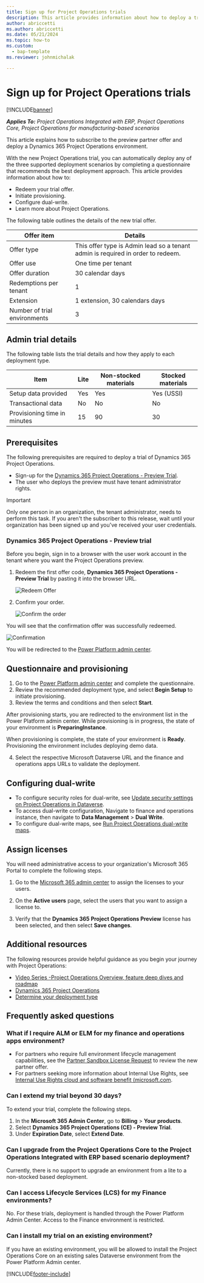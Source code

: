 ```yaml
---
title: Sign up for Project Operations trials
description: This article provides information about how to deploy a trial of Dynamics 365 Project Operations.
author: abriccetti
ms.author: abriccetti
ms.date: 05/21/2024
ms.topic: how-to
ms.custom: 
  - bap-template
ms.reviewer: johnmichalak

---
```


# Sign up for Project Operations trials 

[!INCLUDE[banner](../includes/banner.md)]

_**Applies To:** Project Operations Integrated with ERP, Project Operations Core, Project Operations for manufacturing-based scenarios_ 



This article explains how to subscribe to the preview partner offer and deploy a Dynamics 365 Project Operations environment.

With the new Project Operations trial, you can automatically deploy any of the three supported deployment scenarios by completing a questionnaire that recommends the best deployment approach. This article provides information about how to:

- Redeem your trial offer.
- Initiate provisioning.
- Configure dual-write.
- Learn more about Project Operations. 

The following table outlines the details of the new trial offer.

| **Offer item**               | **Details**                                  |
|------------------------------|----------------------------------------------|
| Offer type                   | This offer type is Admin lead so a tenant admin is required in order to redeem. |
| Offer use                    | One time per tenant                          |
| Offer duration               | 30 calendar days                             |
| Redemptions per tenant       | 1                                            |
| Extension                    | 1 extension, 30 calendars days               |
| Number of trial environments | 3                                            |


## Admin trial details
The following table lists the trial details and how they apply to each deployment type.

| **Item**                      | **Lite**                                     | **Non-stocked materials** | **Stocked materials** |
|-------------------------------|----------------------------------------------|---------------------------|-----------------------|
| Setup data provided           | Yes                                          | Yes                       | Yes (USSI)            |
| Transactional data            | No                                           | No                        | No                    |
| Provisioning time in minutes  | 15                                           | 90                        | 30                    |
 
## Prerequisites
The following prerequisites are required to deploy a trial of Dynamics 365 Project Operations.

- Sign-up for the [Dynamics 365 Project Operations - Preview Trial](https://www.aka.ms/try-po).
- The user who deploys the preview must have tenant administrator rights.

> [!IMPORTANT]
> Only one person in an organization, the tenant administrator, needs to perform this task. If you aren't the subscriber to this release, wait until your organization has been signed up and you've received your user credentials.

### Dynamics 365 Project Operations - Preview trial 

Before you begin, sign in to a browser with the user work account in the tenant where you want the Project Operations preview.

1. Redeem the first offer code, **Dynamics 365 Project Operations - Preview Trial** by pasting it into the browser URL.

    ![Redeem Offer](./media/16RedeemFirstOfferNew.png)

2. Confirm your order.

    ![Confirm the order](./media/17ConfirmOrderNew.png)

  You will see that the confirmation offer was successfully redeemed.

   ![Confirmation](./media/18OrderConfirmationNew.png)

  You will be redirected to the [Power Platform admin center](https://admin.powerplatform.microsoft.com/projectoperationstrial).

## Questionnaire and provisioning

1.	Go to the [Power Platform admin center](https://admin.powerplatform.com/projectoperationstrial) and complete the questionnaire.  
2.	Review the recommended deployment type, and select **Begin Setup** to initiate provisioning.
3.	Review the terms and conditions and then select **Start**.

   After provisioning starts, you are redirected to the environment list in the Power Platform admin center. While provisioning is in progress, the state of your environment is **PreparingInstance**.
 
  When provisioning is complete, the state of your environment is **Ready**. Provisioning the environment includes deploying demo data.
 
4.	Select the respective Microsoft Dataverse URL and the finance and operations apps URLs to validate the deployment.

## Configuring dual-write
- To configure security roles for dual-write, see [Update security settings on Project Operations in Dataverse](resource-provision-new-environment.md#update-security-settings-on-project-operations-on-dataverse).
- To access dual-write configuration, Navigate to finance and operations instance, then navigate to **Data Management** > **Dual Write**.
- To configure dual-write maps, see [Run Project Operations dual-write maps](resource-provision-new-environment.md#run-project-operations-dual-write-maps).

## Assign licenses

You will need administrative access to your organization's Microsoft 365 Portal to complete the following steps.

1. Go to the [Microsoft 365 admin center](https://portal.office.com/) to assign the licenses to your users.

2. On the **Active users** page, select the users that you want to assign a license to.

3. Verify that the **Dynamics 365 Project Operations Preview**  license has been selected, and then select **Save changes**.

## Additional resources

The following resources provide helpful guidance as you begin your journey with Project Operations:

- [Video Series -Project Operations Overview, feature deep dives and roadmap](https://youtube.com/playlist?list=PLcakwueIHoT_LJ3Fr1tHnkPk5lioqE6uH)
- [Dynamics 365 Project Operations](/training/modules/examine-dynamics-365-project-operations/)
- [Determine your deployment type](determine-deployment-type.md)

## Frequently asked questions

### What if I require ALM or ELM for my finance and operations apps environment?

- For partners who require full environment lifecycle management capabilities, see the [Partner Sandbox License Request](https://experience.dynamics.com/requestlicense) to review the new partner offer. 
- For partners seeking more information about Internal Use Rights, see [Internal Use Rights cloud and software benefit (microsoft.com](https://partner.microsoft.com/membership/internal-use-software).

### Can I extend my trial beyond 30 days?
To extend your trial, complete the following steps.

1. In the **Microsoft 365 Admin Center**, go to **Billing** > **Your products**.
2. Select **Dynamics 365 Project Operations (CE) - Preview Trial**.
3. Under **Expiration Date**, select **Extend Date**.

### Can I upgrade from the Project Operations Core to the Project Operations Integrated with ERP based scenario deployment?
Currently, there is no support to upgrade an environment from a lite to a non-stocked based deployment.

### Can I access Lifecycle Services (LCS) for my Finance environments?  
No. For these trials, deployment is handled through the Power Platform Admin Center. Access to the Finance environment is restricted.

### Can I install my trial on an existing environment?
If you have an existing environment, you will be allowed to install the Project Operations Core on an existing sales Dataverse environment from the Power Platform Admin center.

[!INCLUDE[footer-include](../includes/footer-banner.md)]
